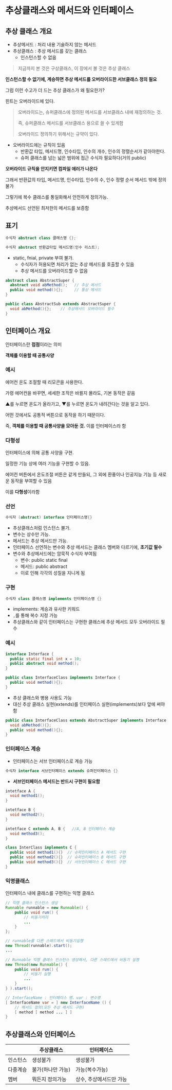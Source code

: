 # 추상클래스와 메서드와 인터페이스

## 추상 클래스 개요

- 추상메서드 : 처리 내용 기술하지 않는 메서드
- 추상클래스 : 추상 메서드를 갖는 클래스
  - 인스턴스할 수 없음

> 지금까지 본 것은 구상클래스,
> 이 장에서 볼 것은 추상 클래스

**인스턴스할 수 없기에, 계승하면 추상 메서드를 오버라이드한 서브클래스 정의 필요**

그럼 이런 수고가 더 드는 추상 클래스가 왜 필요한가?

힌트는 오버라이드에 있다.

> 오버라이드는, 슈퍼클래스에 정의된 메서드를 서브클래스 내에 재정의하는 것.
>
> 즉, 슈퍼클래스 메서드를 서브클래스 용으로 쓸 수 있게함
>
> 오버라이드 정의하기 위해서는 규약이 있다.

- 오버라이드에는 규칙이 있음
  - 반환값 타입, 메서드명, 인수타입, 인수의 개수, 인수의 정렬순서가 같아야한다.
  - 슈퍼 클래스를 넘는 넓은 범위에 접근 수식자 필요하다(거의 public)

**오버라이드 규칙을 안지키면 컴파일 에러가 나온다**

그래서 반환값의 타입, 메서드명, 인수타입, 인수의 수, 인수 정렬 순서 메서드 밖에 정의불가

그렇기에 복수 클래스를 통일화해서 안전하게 정의가능.

추상메서드 선언된 최저한의 메서드를 보증함

## 표기

```java
수식자 abstract class 클래스명 {};

수식자 abstract 반환값타입 메서드명(인수 리스트);
```

- static, fnial, private 부여 불가.
  - 수식자가 허용되면 처리가 없는 추상 메서드를 호출할 수 있음
  - 추상 메서드를 오버라이드할 수 없음

```java
abstract class AbstractSuper {
  abstract void abMethod();   // 추상 메서드
  public void method(){};     // 통상 메서드
}
```

```java
public class AbstractSub extends AbstractSuper {
  void abMethod(){};    // 추상메서드 오버라이드 필수
}
```

## 인터페이스 개요

인터페이스란 **접점**이라는 의미

**객체를 이용할 때 공통사양**

### 예시

에어컨 온도 조절할 때 리모콘을 사용한다.

가령 에어컨을 바꾸면, 세세한 조작은 바뀔지 몰라도, 기본 동작은 같음

▲를 누르면 온도가 올라가고, ▼를 누르면 온도가 내려간다는 것을 알고 있다.

어떤 것에서도 공통적 버튼으로 동작을 하기 때문이다.

즉, **객체를 이용할 때 공통사양을 모아둔 것.** 이를 인터페이스라 함

### 다형성

인터페이스에 의해 공통 사양을 구현.

일정한 기능 상에 여러 기능을 구현할 수 있음.

에어컨 버튼에서 온도조절 버튼은 같게 만들되, 그 외에 환풍이나 인공지능 기능 등 새로운 동작을 부여할 수 있음

이를 **다형성**이라함

### 선언

```java
수식자 (abstract) interface 인터페이스명{}
```

- 추상클래스처럼 인스턴스 불가.
- 변수는 상수만 가능.
- 메서드는 추상 메서드만 가능.
- 인터페이스 선언하는 변수와 추상 메서드는 클래스 멤버와 다르기에, **초기값 필수**
- 변수와 추상메서드에는 암묵적 수식자 부여됨
  - 변수: public static final
  - 메서드: public abstract
  - 이로 인해 각각의 성질을 지니게 됨

### 구현

```java
수식자 class 클래스명 implements 인터페이스명 {}
```

- implements: 계승과 유사한 키워드
- `,`를 통해 복수 지정 가능
- 추상클래스와 같이 인터페이스는 구현한 클래스에 추상 메서드 모두 오버라이드 필수

### 예시

```java
interface Interface {
  public static final int x = 10;
  public abstract void method();
}
```

```java
public class InterfaceClass implements Interface {
  public void method(){};
}
```

- 추상 클래스와 병용 사용도 가능
- 대신 추상 클래스 실현(extends)를 인터페이스 실현(implements)보다 앞에 써야함

```java
public class InterfaceClass extends AbstractSuper implements Interface {
  void abMethod(){};
  public void method(){};
}
```

### 인터페이스 계승

- 인터페이스는 서브 인터페이스로 계승 가능

```java
수식자 interface 서브인터페이스 extends 슈퍼인터페이스 {}
```

- **서브인터페이스 메서드는 반드시 구현이 필요함**

```java
intetface A {
  void method1();
}

intetface B {
  void method2();
}

intetface C extends A, B {   //A, B 인터페이스 계승
  void method3();
}

class InterClass implements C {
  public void method1(){}  // 슈퍼인터페이스 A 메서드 구현
  public void method2(){}  // 슈퍼인터페이스 B 메서드 구현
  public void method3(){}  // 서브인터페이스 C 메서드 구현
}
```

### 익명클래스

인터페이스 내에 클래스를 구현하는 익명 클래스

```java
// 익명 클래스 인스턴스 생성
Runnable runnable = new Runnable() {
    public void run() {
        // 비동기처리
        ...
    }
};

// runnable를 다른 스레드에서 비동기실행
new Thread(runnable).start();
...
```

```java
// Runnable 익명 클래스 인스턴스 생성해서, 다른 스레드에서 비동기 실행
new Thread(new Runnable() {
    public void run() {
        // 비동기 실행
        ...
    }
} ).start();
```

```java
// InterfaceName : 인터페이스 명、var : 변수명
[ InterfaceName var = ] new InterfaceName () {
    // 메서드 정의(모든 추상 메서드 구현)
    [ method [ method ... ] ]
}
```

## 추상클래스와 인터페이스

|          | 추상클래스        | 인터페이스              |
| -------- | ----------------- | ----------------------- |
| 인스턴스 | 생성불가          | 생성불가                |
| 다중계승 | 불가(하나만 가능) | 가능(복수가능)          |
| 멤버     | 뭐든지 정의가능   | 상수, 추상메서드만 가능 |
